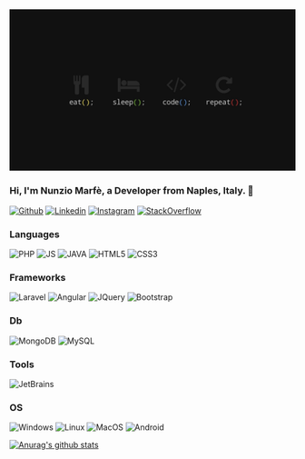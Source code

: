 <img src="https://github.com/Taoshan98/Taoshan98/blob/main/Header.jpg" alt="Taoshan98_header">

<!-- Your title -->
### Hi, I'm Nunzio Marfè, a Developer from Naples, Italy. 🚀

<!-- Your badges
You can use the website to generate badges: https://shields.io/
-->
[![Github](https://img.shields.io/badge/-Github-000?style=flat&logo=Github&logoColor=white)](https://github.com/Taoshan98)
[![Linkedin](https://img.shields.io/badge/-LinkedIn-blue?style=flat&logo=Linkedin&logoColor=white)](https://www.linkedin.com/in/nunzio-marf%C3%A8-854b79129/)
[![Instagram](https://img.shields.io/badge/-Instagram-c13584?style=flat&labelColor=c13584&logo=instagram&logoColor=white)](https://www.instagram.com/taoshan98/)
[![StackOverflow](https://img.shields.io/badge/-StackOverflow-f48024?style=flat&labelColor=f48024&logo=stackoverflow&logoColor=white)](https://stackoverflow.com/users/8567455/nunzio-marf%c3%a9)

### Languages
![PHP](https://img.shields.io/badge/PHP-gray?logo=php&style=for-the-badge)
![JS](https://img.shields.io/badge/JS-gray?logo=javascript&style=for-the-badge)
![JAVA](https://img.shields.io/badge/JAVA-gray?logo=java&style=for-the-badge)
![HTML5](https://img.shields.io/badge/HTML5-gray?logo=html5&style=for-the-badge)
![CSS3](https://img.shields.io/badge/CSS3-gray?logo=css3&style=for-the-badge)

### Frameworks
![Laravel](https://img.shields.io/badge/Laravel-gray?logo=laravel&style=for-the-badge)
![Angular](https://img.shields.io/badge/Angular-gray?logo=angular&style=for-the-badge)
![JQuery](https://img.shields.io/badge/JQuery-gray?logo=jquery&style=for-the-badge)
![Bootstrap](https://img.shields.io/badge/BOOTSTRAP-gray?logo=bootstrap&style=for-the-badge)

### Db
![MongoDB](https://img.shields.io/badge/mongodb-gray?logo=mongodb&style=for-the-badge)
![MySQL](https://img.shields.io/badge/MySQL-gray?logo=mysql&style=for-the-badge)

### Tools
![JetBrains](https://img.shields.io/badge/JetBrains-gray?logo=jetbrains&style=for-the-badge)

### OS
![Windows](https://img.shields.io/badge/Windows-gray?logo=windows&style=for-the-badge)
![Linux](https://img.shields.io/badge/Linux-gray?logo=linux&style=for-the-badge)
![MacOS](https://img.shields.io/badge/MacOS-gray?logo=apple&style=for-the-badge)
![Android](https://img.shields.io/badge/Android-gray?logo=android&style=for-the-badge)

[![Anurag's github stats](https://github-readme-stats.vercel.app/api?username=taoshan98&count_private=true&show_icons=true&theme=dark)](https://github.com/anuraghazra/github-readme-stats)

